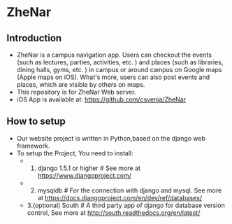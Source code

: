 ZheNar
=========
Introduction
--------
* ZheNar is a campus navigation app. Users can checkout the events (such as lectures, parties, activities, etc. ) and places (such as libraries, dining halls, gyms, etc. ) in campus or around campus on Google maps (Apple maps on iOS). What's more, users can also post events and places, which are visible by others on maps.
* This repository is for ZheNar Web server.
* iOS App is available at: https://github.com/csvenja/ZheNar 

How to setup
--------
* Our website project is written in Python,based on the django web framework.
* To setup the Project, You need to install:
  * 1. django 1.5.1 or higher # See more at https://www.djangoproject.com/
  * 2. mysqldb 	# For the connection with django and mysql. See more at https://docs.djangoproject.com/en/dev/ref/databases/
  * 3.(optional) South 	# A third party app of django for database version control, See more at http://south.readthedocs.org/en/latest/
